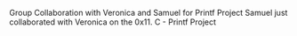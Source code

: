 Group Collaboration with Veronica and Samuel for Printf Project
Samuel just collaborated with Veronica on the 0x11. C - Printf Project

